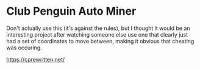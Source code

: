 # Club Penguin Auto Miner

Don't actually use this (it's against the rules), but I thought it would be an interesting project after watching someone else use one that clearly just had a set of coordinates to move between, making it obvious that cheating was occuring.

https://cprewritten.net/
